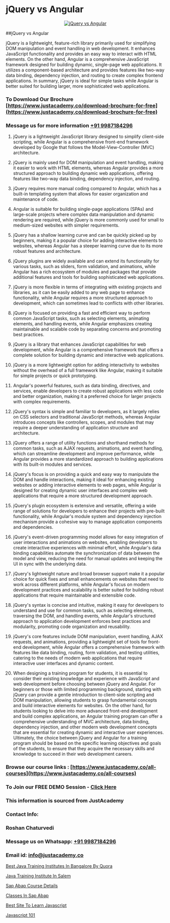# jQuery vs Angular

<p align="center">
  <a href="https://justacademy.co/course-detail/angular-training">
    <img src="https://justacademy.co/storage2/course_image/1676637041_course_image.webp" alt="jQuery vs Angular">
  </a>
</p>
##jQuery vs Angular

jQuery is a lightweight, feature-rich library primarily used for simplifying DOM manipulation and event handling in web development. It enhances JavaScript functionality and provides an easy way to interact with HTML elements. On the other hand, Angular is a comprehensive JavaScript framework designed for building dynamic, single-page web applications. It utilizes a component-based architecture and provides features like two-way data binding, dependency injection, and routing to create complex frontend applications. In summary, jQuery is ideal for simple tasks while Angular is better suited for building larger, more sophisticated web applications.
### To Download Our Brochure [https://www.justacademy.co/download-brochure-for-free](https://www.justacademy.co/download-brochure-for-free)
### Message us for more information [+91 9987184296](https://api.whatsapp.com/send?phone=919987184296)
1) jQuery is a lightweight JavaScript library designed to simplify client-side scripting, while Angular is a comprehensive front-end framework developed by Google that follows the Model-View-Controller (MVC) architecture.

2) jQuery is mainly used for DOM manipulation and event handling, making it easier to work with HTML elements, whereas Angular provides a more structured approach to building dynamic web applications, offering features like two-way data binding, dependency injection, and routing.

3) jQuery requires more manual coding compared to Angular, which has a built-in templating system that allows for easier organization and maintenance of code.

4) Angular is suitable for building single-page applications (SPAs) and large-scale projects where complex data manipulation and dynamic rendering are required, while jQuery is more commonly used for small to medium-sized websites with simpler requirements.

5) jQuery has a shallow learning curve and can be quickly picked up by beginners, making it a popular choice for adding interactive elements to websites, whereas Angular has a steeper learning curve due to its more robust features and architecture.

6) jQuery plugins are widely available and can extend its functionality for various tasks, such as sliders, form validation, and animations, while Angular has a rich ecosystem of modules and packages that provide additional features and tools for building sophisticated web applications.

7) jQuery is more flexible in terms of integrating with existing projects and libraries, as it can be easily added to any web page to enhance functionality, while Angular requires a more structured approach to development, which can sometimes lead to conflicts with other libraries.

8) jQuery is focused on providing a fast and efficient way to perform common JavaScript tasks, such as selecting elements, animating elements, and handling events, while Angular emphasizes creating maintainable and scalable code by separating concerns and promoting best practices.

9) jQuery is a library that enhances JavaScript capabilities for web development, while Angular is a comprehensive framework that offers a complete solution for building dynamic and interactive web applications.

10) jQuery is a more lightweight option for adding interactivity to websites without the overhead of a full framework like Angular, making it suitable for simple projects or quick prototyping.

11) Angular's powerful features, such as data binding, directives, and services, enable developers to create robust applications with less code and better organization, making it a preferred choice for larger projects with complex requirements.

12) jQuery's syntax is simple and familiar to developers, as it largely relies on CSS selectors and traditional JavaScript methods, whereas Angular introduces concepts like controllers, scopes, and modules that may require a deeper understanding of application structure and architecture.

13) jQuery offers a range of utility functions and shorthand methods for common tasks, such as AJAX requests, animations, and event handling, which can streamline development and improve performance, while Angular provides a more standardized approach to building applications with its built-in modules and services.

14) jQuery's focus is on providing a quick and easy way to manipulate the DOM and handle interactions, making it ideal for enhancing existing websites or adding interactive elements to web pages, while Angular is designed for creating dynamic user interfaces and complex web applications that require a more structured development approach.

15) jQuery's plugin ecosystem is extensive and versatile, offering a wide range of solutions for developers to enhance their projects with pre-built functionality, while Angular's module system and dependency injection mechanism provide a cohesive way to manage application components and dependencies.

16) jQuery's event-driven programming model allows for easy integration of user interactions and animations on websites, enabling developers to create interactive experiences with minimal effort, while Angular's data binding capabilities automate the synchronization of data between the model and view, reducing the need for manual updates and keeping the UI in sync with the underlying data.

17) jQuery's lightweight nature and broad browser support make it a popular choice for quick fixes and small enhancements on websites that need to work across different platforms, while Angular's focus on modern development practices and scalability is better suited for building robust applications that require maintainable and extensible code.

18) jQuery's syntax is concise and intuitive, making it easy for developers to understand and use for common tasks, such as selecting elements, traversing the DOM, and handling events, while Angular's structured approach to application development enforces best practices and modularity, promoting code organization and reusability.

19) jQuery's core features include DOM manipulation, event handling, AJAX requests, and animations, providing a lightweight set of tools for front-end development, while Angular offers a comprehensive framework with features like data binding, routing, form validation, and testing utilities, catering to the needs of modern web applications that require interactive user interfaces and dynamic content.

20) When designing a training program for students, it is essential to consider their existing knowledge and experience with JavaScript and web development before choosing between jQuery and Angular. For beginners or those with limited programming background, starting with jQuery can provide a gentle introduction to client-side scripting and DOM manipulation, allowing students to grasp fundamental concepts and build interactive elements for websites. On the other hand, for students looking to delve into more advanced front-end development and build complex applications, an Angular training program can offer a comprehensive understanding of MVC architecture, data binding, dependency injection, and other modern web development concepts that are essential for creating dynamic and interactive user experiences. Ultimately, the choice between jQuery and Angular for a training program should be based on the specific learning objectives and goals of the students, to ensure that they acquire the necessary skills and knowledge to succeed in their web development careers.

### Browse our course links : [https://www.justacademy.co/all-courses](https://www.justacademy.co/all-courses) 
### To Join our FREE DEMO Session - [Click Here](https://www.justacademy.co/register-for-course-demo)


### This information is sourced from JustAcademy
### Contact Info:
### Roshan Chaturvedi
### Message us on Whatsapp: [+91 9987184296](https://api.whatsapp.com/send?phone=919987184296)
### Email id: [info@justacademy.co](mailto:info@justacademy.co)
                
[Best Java Training Institutes In Bangalore By Quora](https://www.linkedin.com/pulse/best-java-training-institutes-bangalore-quora-justacademy-chicago-6twie?trackingId=DQUs0yQHA3QFHPqTf5FBgQ%3D%3D&lipi=urn%3Ali%3Apage%3Ad_flagship3_company_admin%3BxzhODhyIS1OF3GFeJJCsZw%3D%3D)

[Java Training Institute In Salem](https://www.linkedin.com/pulse/java-training-institute-salem-justacademy-austin-3mcff?trackingId=wTMdPBD2GPMWE4QmJvCWhQ%3D%3D&lipi=urn%3Ali%3Apage%3Ad_flagship3_company_admin%3BrhDqhIEPSEqTPBwm7X%2FbEg%3D%3D)

[Sap Abap Course Details](https://medium.com/@kumarishimmi99/sap-abap-course-details-a69498e3e99d)

[Classes In Sap Abap](https://medium.com/@abhidnya.1068/classes-in-sap-abap-ad2fa4b0fec5)

[Best Site To Learn Javascript](https://justacademyin.github.io/justacademy/best-site-to-learn-javascript)

[Javascript 101](https://justacademyin.github.io/justacademy/javascript-101)

